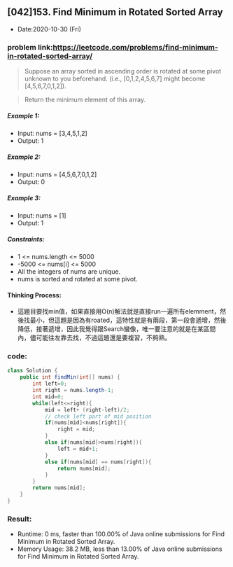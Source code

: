 ## [042]153. Find Minimum in Rotated Sorted Array

- Date:2020-10-30 (Fri)

### problem link:https://leetcode.com/problems/find-minimum-in-rotated-sorted-array/

> Suppose an array sorted in ascending order is rotated at some pivot unknown to you beforehand. (i.e.,  [0,1,2,4,5,6,7] might become  [4,5,6,7,0,1,2]).

> Return the minimum element of this array.

 

##### Example 1:

- Input: nums = [3,4,5,1,2]
- Output: 1
##### Example 2:

- Input: nums = [4,5,6,7,0,1,2]
- Output: 0
##### Example 3:

- Input: nums = [1]
- Output: 1
 

##### Constraints:

- 1 <= nums.length <= 5000
- -5000 <= nums[i] <= 5000
- All the integers of nums are unique.
- nums is sorted and rotated at some pivot.

#### Thinking Process:
- 這題目要找min值，如果直接用O(n)解法就是直接run一遍所有elemment，然後找最小，但這題是因為有roated，這特性就是有兩段，第一段會遞增，然後降低，接著遞增，因此我覺得跟Search蠻像，唯一要注意的就是在某區間內，儘可能往左靠去找，不過這題還是要複習，不夠熟。

### code:

```java
class Solution {
    public int findMin(int[] nums) {
        int left=0;
        int right = nums.length-1;
        int mid=0;
        while(left<=right){
            mid = left+ (right-left)/2;
            // check left part of mid position
            if(nums[mid]<nums[right]){
                right = mid;
            }
            else if(nums[mid]>nums[right]){
                left = mid+1;
            }
            else if(nums[mid] == nums[right]){
                return nums[mid];
            }
        }
        return nums[mid];
    }
}
```

### Result:
- Runtime: 0 ms, faster than 100.00% of Java online submissions for Find Minimum in Rotated Sorted Array.
- Memory Usage: 38.2 MB, less than 13.00% of Java online submissions for Find Minimum in Rotated Sorted Array.
